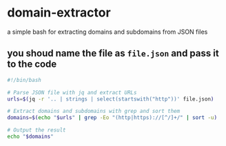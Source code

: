 # domain-extractor
a simple bash for extracting domains and subdomains from JSON files

## you shoud name the file as `file.json` and pass it to the code

```bash
#!/bin/bash

# Parse JSON file with jq and extract URLs
urls=$(jq -r '.. | strings | select(startswith("http"))' file.json)

# Extract domains and subdomains with grep and sort them
domains=$(echo "$urls" | grep -Eo "(http|https)://[^/]+/" | sort -u)

# Output the result
echo "$domains"
```
